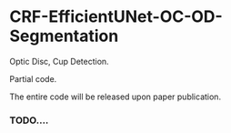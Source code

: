# CRF-EfficientUNet-OC-OD-Segmentation

 Optic Disc, Cup Detection. 
 
 Partial code.

The entire code will be released upon paper publication.

### TODO....
